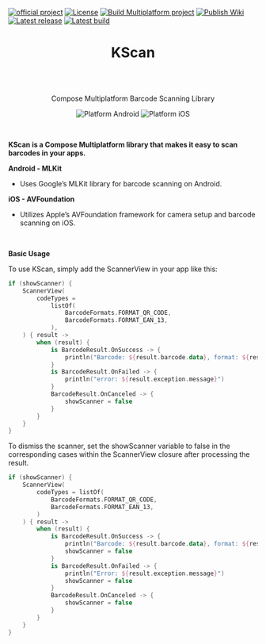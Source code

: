 [![official project](http://jb.gg/badges/official.svg)](https://confluence.jetbrains.com/display/ALL/JetBrains+on+GitHub)
[![License](https://img.shields.io/badge/License-Apache_2.0-blue.svg)](https://opensource.org/licenses/Apache-2.0)
[![Build Multiplatform project](https://github.com/KevinnZou/compose-multiplatform-library-template/actions/workflows/build.yml/badge.svg)](https://github.com/KevinnZou/compose-multiplatform-library-template/actions/workflows/build.yml)
[![Publish Wiki](https://github.com/KevinnZou/compose-multiplatform-library-template/actions/workflows/wiki.yml/badge.svg)](https://github.com/KevinnZou/compose-multiplatform-library-template/actions/workflows/wiki.yml)
[![Latest release](https://img.shields.io/github/v/release/ismai117/kscan?color=brightgreen&label=latest%20release)](https://github.com/ismai117/kscan/releases/latest)
[![Latest build](https://img.shields.io/github/v/release/ismai117/kscan?color=orange&include_prereleases&label=latest%20build)](https://github.com/ismai117/kscan/releases)
<br>
 
<h1 align="center">KScan</h1></br>

<br>

<p align="center">
Compose Multiplatform Barcode Scanning Library
</p>

<p align="center">
  <img alt="Platform Android" src="https://img.shields.io/badge/Platform-Android-brightgreen"/>
  <img alt="Platform iOS" src="https://img.shields.io/badge/Platform-iOS-lightgray"/>
</p>

<br>

<strong>KScan is a Compose Multiplatform library that makes it easy to scan barcodes in your apps.</strong>

<strong>Android - MLKit</strong>
- Uses Google’s MLKit library for barcode scanning on Android.

<strong>iOS - AVFoundation</strong>
- Utilizes Apple’s AVFoundation framework for camera setup and barcode scanning on iOS.

<br>

<strong>Basic Usage</strong>

To use KScan, simply add the ScannerView in your app like this:

```Kotlin
if (showScanner) {
    ScannerView(
        codeTypes =
            listOf(
                BarcodeFormats.FORMAT_QR_CODE,
                BarcodeFormats.FORMAT_EAN_13,
            ),
    ) { result ->
        when (result) {
            is BarcodeResult.OnSuccess -> {
                println("Barcode: ${result.barcode.data}, format: ${result.barcode.format}")
            }
            is BarcodeResult.OnFailed -> {
                println("error: ${result.exception.message}")
            }
            BarcodeResult.OnCanceled -> {
                showScanner = false
            }
        }
    }
}
```

To dismiss the scanner, set the showScanner variable to false in the corresponding cases within the ScannerView closure after processing the result.

```Kotlin
if (showScanner) {
    ScannerView(
        codeTypes = listOf(
            BarcodeFormats.FORMAT_QR_CODE,
            BarcodeFormats.FORMAT_EAN_13,
        )
    ) { result ->
        when (result) {
            is BarcodeResult.OnSuccess -> {
                println("Barcode: ${result.barcode.data}, format: ${result.barcode.format}")
                showScanner = false
            }
            is BarcodeResult.OnFailed -> {
                println("Error: ${result.exception.message}")
                showScanner = false
            }
            BarcodeResult.OnCanceled -> {
                showScanner = false
            }
        }
    }
}
```
